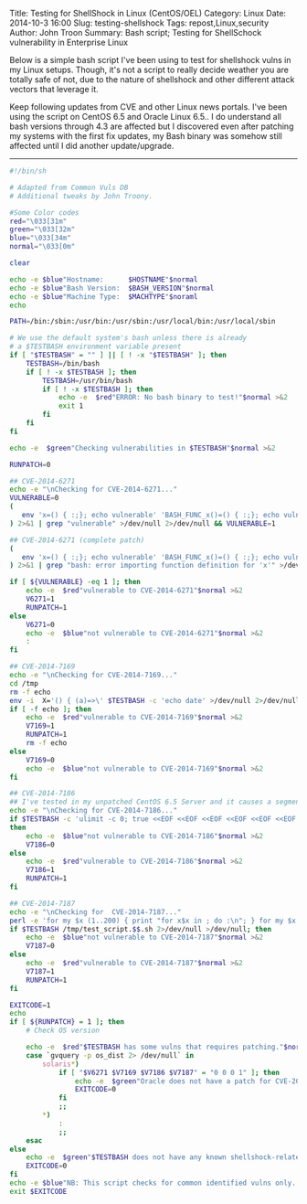 Title: Testing for ShellShock in Linux (CentOS/OEL)
Category: Linux
Date: 2014-10-3 16:00
Slug: testing-shellshock
Tags: repost,Linux,security
Author: John Troon
Summary: Bash script; Testing for ShellSchock vulnerability in Enterprise Linux 

Below is a simple bash script I've been using to test for shellshock vulns in my Linux setups. Though, it's not a script to really decide weather you are totally safe of not, due to the nature of shellshock and other different attack vectors that leverage it.

Keep following updates from CVE and other Linux news portals. I've been using the script on CentOS 6.5 and Oracle Linux 6.5.. I do understand all bash versions through 4.3 are affected but I discovered even after patching my systems with the first fix updates, my Bash binary was somehow still affected until I did another update/upgrade.

------------------------------------------------

```bash
#!/bin/sh

# Adapted from Common Vuls DB
# Additional tweaks by John Troony.

#Some Color codes
red="\033[31m"
green="\033[32m"
blue="\033[34m"
normal="\033[0m"

clear

echo -e $blue"Hostname:      $HOSTNAME"$normal
echo -e $blue"Bash Version:  $BASH_VERSION"$normal
echo -e $blue"Machine Type:  $MACHTYPE"$noraml
echo

PATH=/bin:/sbin:/usr/bin:/usr/sbin:/usr/local/bin:/usr/local/sbin

# We use the default system's bash unless there is already
# a $TESTBASH environment variable present
if [ "$TESTBASH" = "" ] || [ ! -x "$TESTBASH" ]; then
    TESTBASH=/bin/bash
    if [ ! -x $TESTBASH ]; then
        TESTBASH=/usr/bin/bash
        if [ ! -x $TESTBASH ]; then
            echo -e  $red"ERROR: No bash binary to test!"$normal >&2
            exit 1
        fi
    fi
fi

echo -e  $green"Checking vulnerabilities in $TESTBASH"$normal >&2

RUNPATCH=0

## CVE-2014-6271
echo -e "\nChecking for CVE-2014-6271..."
VULNERABLE=0
(
   env 'x=() { :;}; echo vulnerable' 'BASH_FUNC_x()=() { :;}; echo vulnerable' $TESTBASH -c "echo test"
) 2>&1 | grep "vulnerable" >/dev/null 2>/dev/null && VULNERABLE=1

## CVE-2014-6271 (complete patch)
(
   env 'x=() { :;}; echo vulnerable' 'BASH_FUNC_x()=() { :;}; echo vulnerable' $TESTBASH -c "echo test"
) 2>&1 | grep "bash: error importing function definition for 'x'" >/dev/null 2>/dev/null && VULNERABLE=1

if [ ${VULNERABLE} -eq 1 ]; then
    echo -e  $red"vulnerable to CVE-2014-6271"$normal >&2
    V6271=1
    RUNPATCH=1
else
    V6271=0
    echo -e  $blue"not vulnerable to CVE-2014-6271"$normal >&2
    :
fi

## CVE-2014-7169
echo -e "\nChecking for CVE-2014-7169..."
cd /tmp
rm -f echo
env -i  X='() { (a)=>\' $TESTBASH -c 'echo date' >/dev/null 2>/dev/null #'
if [ -f echo ]; then
    echo -e  $red"vulnerable to CVE-2014-7169"$normal >&2
    V7169=1
    RUNPATCH=1
    rm -f echo
else
    V7169=0
    echo -e  $blue"not vulnerable to CVE-2014-7169"$normal >&2
fi

## CVE-2014-7186
## I've tested in my unpatched CentOS 6.5 Server and it causes a segment fault if CPU is in uprotected mode.
echo -e "\nChecking for CVE-2014-7186..."
if $TESTBASH -c 'ulimit -c 0; true <<EOF <<EOF <<EOF <<EOF <<EOF <<EOF <<EOF <<EOF <<EOF <<EOF <<EOF <<EOF <<EOF <<EOF' 2>/dev/null
then
    echo -e  $blue"not vulnerable to CVE-2014-7186"$normal >&2
    V7186=0
else
    echo -e  $red"vulnerable to CVE-2014-7186"$normal >&2
    V7186=1
    RUNPATCH=1
fi

## CVE-2014-7187
echo -e "\nChecking for  CVE-2014-7187..."
perl -e 'for my $x (1..200) { print "for x$x in ; do :\n"; } for my $x (1..200) { print "done\n" }' > /tmp/test_script.$$.sh
if $TESTBASH /tmp/test_script.$$.sh 2>/dev/null >/dev/null; then
    echo -e  $blue"not vulnerable to CVE-2014-7187"$normal >&2
    V7187=0
else
    echo -e  $red"vulnerable to CVE-2014-7187"$normal >&2
    V7187=1
    RUNPATCH=1
fi

EXITCODE=1
echo
if [ ${RUNPATCH} = 1 ]; then
    # Check OS version

    echo -e  $red"$TESTBASH has some vulns that requires patching."$normal >&2
    case `gvquery -p os_dist 2> /dev/null` in
        solaris*)
            if [ "$V6271 $V7169 $V7186 $V7187" = "0 0 0 1" ]; then
                echo -e  $green"Oracle does not have a patch for CVE-2014-7187 yet for this OS"$normal >&2
                EXITCODE=0
            fi
            ;;
        *)
            :
            ;;
    esac
else
    echo -e  $green"$TESTBASH does not have any known shellshock-related vulnerabilities."$normal >&2
    EXITCODE=0
fi
echo -e $blue"NB: This script checks for common identified vulns only.. Please check online for more updated details"$normal
exit $EXITCODE
```


